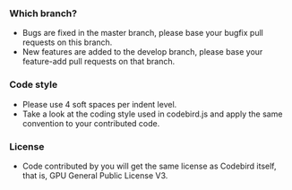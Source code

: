### Which branch?
- Bugs are fixed in the master branch, please base your bugfix pull requests on this branch.
- New features are added to the develop branch, please base your feature-add pull requests on that branch.

### Code style
- Please use 4 soft spaces per indent level.
- Take a look at the coding style used in codebird.js and apply the same convention to your contributed code.

### License
- Code contributed by you will get the same license as Codebird itself, that is, GPU General Public License V3.
